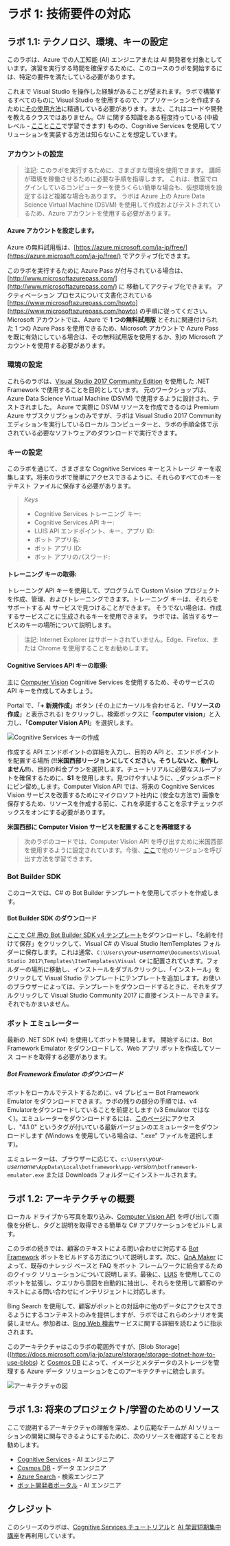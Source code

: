 ﻿---
lab:
    title: 'ラボ 1: 技術要件の対応'
    module: 'モジュール 1: Azure Cognitive Services の概要'
---

# ラボ 1: 技術要件の対応

## ラボ 1.1: テクノロジ、環境、キーの設定

このラボは、Azure での人工知能 (AI) エンジニアまたは AI 開発者を対象としています。演習を実行する時間を確保するために、このコースのラボを開始するには、特定の要件を満たしている必要があります。

これまで Visual Studio を操作した経験があることが望まれます。ラボで構築するすべてのものに Visual Studio を使用するので、アプリケーションを作成するために[その使用方法](https://docs.microsoft.com/ja-jp/visualstudio/ide/visual-studio-ide)に精通している必要があります。また、これはコードや開発を教えるクラスではありません。C# に関する知識をある程度持っている (中級レベル - [ここ](https://mva.microsoft.com/ja-jp/training-courses/c-fundamentals-for-absolute-beginners-16169?l=Lvld4EQIC_2706218949)と[ここ](https://docs.microsoft.com/ja-jp/dotnet/csharp/quick-starts/)で学習できます) ものの、Cognitive Services を使用してソリューションを実装する方法は知らないことを想定しています。

### アカウントの設定

> 注記: このラボを実行するために、さまざまな環境を使用できます。  講師が環境を稼働させるために必要な手順を指導します。   これは、教室でログインしているコンピューターを使うくらい簡単な場合も、仮想環境を設定するほど複雑な場合もあります。  ラボは Azure 上の Azure Data Science Virtual Machine (DSVM) を使用して作成およびテストされているため、Azure アカウントを使用する必要があります。

#### Azure アカウントを設定します。

Azure の無料試用版は、[https://azure.microsoft.com/ja-jp/free/](https://azure.microsoft.com/ja-jp/free/) でアクティブ化できます。

このラボを実行するために Azure Pass が付与されている場合は、[http://www.microsoftazurepass.com/](http://www.microsoftazurepass.com/) に 移動してアクティブ化できます。  アクティベーション プロセスについて文書化されている [https://www.microsoftazurepass.com/howto](https://www.microsoftazurepass.com/howto) の手順に従ってください。  Microsoft アカウントでは、Azure で **1 つの無料試用版** とそれに関連付けられた 1 つの Azure Pass を使用できるため、Microsoft アカウントで Azure Pass を既に有効にしている場合は、その無料試用版を使用するか、別の Microsoft アカウントを使用する必要があります。

### 環境の設定

これらのラボは、[Visual Studio 2017 Community Edition](https://www.visualstudio.com/downloads/) を使用した .NET Framework で使用することを目的としています。  元のワークショップは、Azure Data Science Virtual Machine (DSVM) で使用するように設計され、テストされました。  Azure で実際に DSVM リソースを作成できるのは Premium Azure サブスクリプションのみですが、ラボは Visual Studio 2017 Community エディションを実行しているローカル コンピューターと、ラボの手順全体で示されている必要なソフトウェアのダウンロードで実行できます。

### キーの設定

このラボを通じて、さまざまな Cognitive Services キーとストレージ キーを収集します。将来のラボで簡単にアクセスできるように、それらのすべてのキーをテキスト ファイルに保存する必要があります。

>_Keys_
>
>- Cognitive Services トレーニング キー:
>- Cognitive Services API キー:
>- LUIS API エンドポイント、キー、アプリ ID:
>- ボット アプリ名:
>- ボット アプリ ID:
>- ボット アプリのパスワード:


#### トレーニング キーの取得:

トレーニング API キーを使用して、プログラムで Custom Vision プロジェクトを作成、管理、およびトレーニングできます。トレーニング キーは、それらをサポートする AI サービスで見つけることができます。  そうでない場合は、作成するサービスごとに生成されるキーを使用できます。   ラボでは、該当するサービスのキーの場所について説明します。

> 注記: Internet Explorer はサポートされていません。Edge、Firefox、または Chrome を使用することをお勧めします。

#### Cognitive Services API キーの取得:

主に [Computer Vision](https://www.microsoft.com/cognitive-services/ja-jp/computer-vision-api) Cognitive Services を使用するため、そのサービスの API キーを作成してみましょう。

Portal で、「**+ 新規作成**」ボタン (その上にカーソルを合わせると、「**リソースの作成**」と表示される) をクリックし、検索ボックスに「**computer vision**」と入力し、「**Computer Vision API**」を選択します。

![Cognitive Services キーの作成](../../Linked_Image_Files/new-cognitive-services.PNG)

作成する API エンドポイントの詳細を入力し、目的の API と、エンドポイントを配置する場所 (**!!米国西部リージョンにしてください。そうしないと、動作しません!!**)、目的の料金プランを選択します。チュートリアルに必要なスループットを確保するために、**S1** を使用します。見つけやすいように、_ダッシュボードにピン留め_します。Computer Vision API では、将来の Cognitive Services Vision サービスを改善するためにマイクロソフト社内に (安全な方法で) 画像を保存するため、リソースを作成する前に、これを承諾することを示すチェックボックスをオンにする必要があります。

**米国西部に Computer Vision サービスを配置することを再確認する**

> 次のラボのコードでは、Computer Vision API を呼び出すために米国西部を使用するように設定されています。今後、[ここ](https://docs.microsoft.com/ja-jp/azure/cognitive-services/Computer-vision/Vision-API-How-to-Topics/HowToSubscribe)で他のリージョンを呼び出す方法を学習できます。


### Bot Builder SDK

このコースでは、C# の Bot Builder テンプレートを使用してボットを作成します。

#### Bot Builder SDK のダウンロード

[ここで C# 用の Bot Builder SDK v4 テンプレート](https://marketplace.visualstudio.com/items?itemName=BotBuilder.botbuilderv4)をダウンロードし、「名前を付けて保存」をクリックして、Visual C# の Visual Studio ItemTemplates フォルダーに保存します。これは通常、`C:\Users\`_your-username_`\Documents\Visual Studio 2017\Templates\ItemTemplates\Visual C#` に配置されています。フォルダーの場所に移動し、インストールをダブルクリックし、「インストール」をクリックして Visual Studio テンプレートにテンプレートを追加します。お使いのブラウザーによっては、テンプレートをダウンロードするときに、それをダブルクリックして Visual Studio Community 2017 に直接インストールできます。それでもかまいません。

### ボット エミュレーター

最新の .NET SDK (v4) を使用してボットを開発します。  開始するには、Bot Framework Emulator をダウンロードして、Web アプリ ボットを作成してソース コードを取得する必要があります。

##### Bot Framework Emulator のダウンロード

ボットをローカルでテストするために、v4 プレビュー Bot Framework Emulator をダウンロードできます。ラボの残りの部分の手順では、v4 Emulatorをダウンロードしていることを前提とします (v3 Emulator ではなく)。エミュレーターをダウンロードするには、[このページ](https://github.com/Microsoft/BotFramework-Emulator/releases)にアクセスし、"4.1.0" というタグが付いている最新バージョンのエミュレーターをダウンロードします (Windows を使用している場合は、".exe" ファイルを選択します)。

エミュレーターは、ブラウザーに応じて、`c:\Users\`_your-username_`\AppData\Local\botframework\app-`_version_`\botframework-emulator.exe` または Downloads フォルダーにインストールされます。

## ラボ 1.2: アーキテクチャの概要

ローカル ドライブから写真を取り込み、[Computer Vision API](https://www.microsoft.com/cognitive-services/ja-jp/computer-vision-api) を呼び出して画像を分析し、タグと説明を取得できる簡単な C# アプリケーションをビルドします。

このラボの続きでは、顧客のテキストによる問い合わせに対応する [Bot Framework](https://dev.botframework.com/) ボットをビルドする方法について説明します。次に、[QnA Maker](https://docs.microsoft.com/ja-jp/azure/cognitive-services/qnamaker/overview/overview) によって、既存のナレッジ ベースと FAQ をボット フレームワークに統合するためのクイック ソリューションについて説明します。最後に、[LUIS](https://www.microsoft.com/cognitive-services/ja-jp/language-understanding-intelligent-service-luis) を使用してこのボットを拡張し、クエリから意図を自動的に抽出し、それらを使用して顧客のテキストによる問い合わせにインテリジェントに対応します。

Bing Search を使用して、顧客がボットとの対話中に他のデータにアクセスできるようにするコンテキストのみを提供しますが、ラボではこれらのシナリオを実装しません。参加者は、[Bing Web 検索](https://azure.microsoft.com/ja-jp/services/cognitive-services/directory/search/)サービスに関する詳細を読むように指示されます。

このアーキテクチャはこのラボの範囲外ですが、[Blob Storage]((https://docs.microsoft.com/ja-jp/azure/storage/storage-dotnet-how-to-use-blobs) と [Cosmos DB](https://azure.microsoft.com/ja-jp/services/cosmos-db/) によって、イメージとメタデータのストレージを管理する Azure データ ソリューションをこのアーキテクチャに統合します。

![アーキテクチャの図](../../Linked_Image_Files/AI_Immersion_Arch.png)

## ラボ 1.3: 将来のプロジェクト/学習のためのリソース

ここで説明するアーキテクチャの理解を深め、より広範なチームが AI ソリューションの開発に関与できるようにするために、次のリソースを確認することをお勧めします。

- [Cognitive Services](https://www.microsoft.com/cognitive-services)  -  AI エンジニア
- [Cosmos DB](https://docs.microsoft.com/ja-jp/azure/cosmos-db/)  -  データ エンジニア
- [Azure Search](https://azure.microsoft.com/ja-jp/services/search/)  -  検索エンジニア
- [ボット開発者ポータル](http://dev.botframework.com) - AI エンジニア


## クレジット

このシリーズのラボは、[Cognitive Services チュートリアル](https://github.com/noodlefrenzy/CognitiveServicesTutorial)と [AI 学習短期集中講座](https://github.com/Azure/LearnAI-Bootcamp)を再利用しています。

